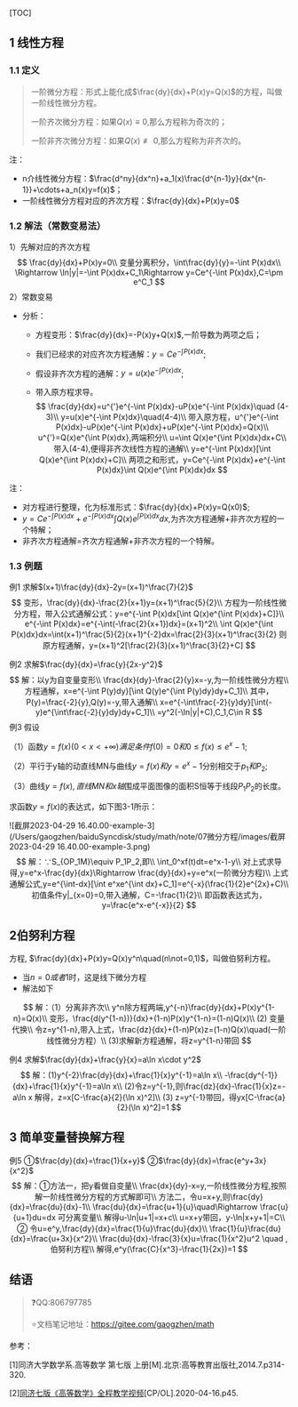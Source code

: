 [TOC]

## 1 线性方程

### 1.1 定义

> 一阶微分方程：形式上能化成$\frac{dy}{dx}+P(x)y=Q(x)$的方程，叫做一阶线性微分方程。
>
> 一阶齐次微分方程：如果$Q(x)\equiv0$,那么方程称为奇次的；
>
> 一阶非齐次微分方程：如果$Q(x)\not\equiv0$,那么方程称为非齐次的。

注：

+ n介线性微分方程：$\frac{d^ny}{dx^n}+a_1(x)\frac{d^{n-1}y}{dx^{n-1}}+\cdots+a_n(x)y=f(x)$；
+ 一阶线性微分方程对应的齐次方程：$\frac{dy}{dx}+P(x)y=0$



### 1.2 解法（常数变易法）

1）先解对应的齐次方程
$$
\frac{dy}{dx}+P(x)y=0\\
变量分离积分，\int\frac{dy}{y}=-\int P(x)dx\\
\Rightarrow \ln|y|=-\int P(x)dx+C_1\Rightarrow y=Ce^{-\int P(x)dx},C=\pm e^C_1
$$
2）常数变易

+ 分析：

  + 方程变形：$\frac{dy}{dx}=-P(x)y+Q(x)$,一阶导数为两项之后；

  + 我们已经求的对应齐次方程通解：$y=Ce^{-\int P(x)dx}$;

  + 假设非齐次方程的通解：$y=u(x)e^{-\int P(x)dx}$;

  + 带入原方程求导。
    $$
    \frac{dy}{dx}=u^{'}e^{-\int P(x)dx}-uP(x)e^{-\int P(x)dx}\quad (4-3)\\
    y=u(x)e^{-\int P(x)dx}\quad(4-4)\\
    带入原方程，u^{'}e^{-\int P(x)dx}-uP(x)e^{-\int P(x)dx}+uP(x)e^{-\int P(x)dx}=Q(x)\\
    u^{'}=Q(x)e^{\int P(x)dx},两端积分\\
    u=\int Q(x)e^{\int P(x)dx}dx+C\\
    带入(4-4),便得非齐次线性方程的通解\\
    y=e^{-\int P(x)dx}[\int Q(x)e^{\int P(x)dx}+C]\\
    两项之和形式，y=Ce^{-\int P(x)dx}+e^{-\int P(x)dx}\int Q(x)e^{\int P(x)dx}dx
    $$
    

注：

+ 对方程进行整理，化为标准形式：$\frac{dy}{dx}+P(x)y=Q(x0)$;
+ $y=Ce^{-\int P(x)dx}+e^{-\int P(x)dx}\int Q(x)e^{\int P(x)dx}dx$,为齐次方程通解+非齐次方程的一个特解；
+ 非齐次方程通解=齐次方程通解+非齐次方程的一个特解。

### 1.3 例题

例1 求解$(x+1)\frac{dy}{dx}-2y=(x+1)^\frac{7}{2}$
$$
变形，\frac{dy}{dx}-\frac{2}{x+1}y=(x+1)^\frac{5}{2}\\
方程为一阶线性微分方程，带入公式通解公式：y=e^{-\int P(x)dx[\int Q(x)e^{\int P(x)dx}+C]}\\
e^{-\int P(x)dx}=e^{-\int(-\frac{2}{x+1})dx}=(x+1)^2\\
\int Q(x)e^{\int P(x)dx}dx=\int(x+1)^\frac{5}{2}(x+1)^{-2}dx=\frac{2}{3}(x+1)^\frac{3}{2}
则原方程通解，y=(x+1)^2[\frac{2}{3}(x+1)^\frac{3}{2}+C]
$$

例2 求解$\frac{dy}{dx}=\frac{y}{2x-y^2}$
$$
解：以y为自变量变形\\
\frac{dx}{dy}-\frac{2}{y}x=-y,为一阶线性微分方程\\
方程通解，x=e^{-\int P(y)dy}[\int Q(y)e^{\int P(y)dy}dy+C_1]\\
其中，P(y)=\frac{-2}{y},Q(y)=-y,带入通解\\
x=e^{-\int\frac{-2}{y}dy}[\int(-y)e^{\int\frac{-2}{y}dy}dy+C_1]\\
=y^2(-\ln|y|+C),C_1,C\in R
$$
例3 假设

（1）函数$y=f(x)(0\lt x\lt+\infty)满足条件f(0)=0和0\le f(x)\le e^x-1$;

（2）平行于y轴的动直线MN与曲线$y=f(x)和y=e^x-1$分别相交于$p_1和P_2$;

（3）曲线$y=f(x),直线MN和x轴$围成平面图像的面积S恒等于线段$P_1P_2$的长度。

求函数$y=f(x)$的表达式，如下图3-1所示：

![截屏2023-04-29 16.40.00-example-3](/Users/gaogzhen/baiduSyncdisk/study/math/note/07微分方程/images/截屏2023-04-29 16.40.00-example-3.png)
$$
解：∵S_{OP_1M}\equiv P_1P_2,即\\
\int_0^xf(t)dt=e^x-1-y\\
对上式求导得,y=e^x-\frac{dy}{dx}\Rightarrow \frac{dy}{dx}+y=e^x(一阶微分方程)\\
上式通解公式,y=e^{\int-dx}[\int e^xe^{\int dx}+C_1]=e^{-x}(\frac{1}{2}e^{2x}+C)\\
初值条件y|_{x=0}=0,带入通解，C=-\frac{1}{2}\\
即函数表达式为，y=\frac{e^x-e^{-x}}{2}
$$

## 2伯努利方程

方程, $\frac{dy}{dx}+P(x)y=Q(x)y^n\quad(n\not=0,1)$，叫做伯努利方程。

+ 当$n=0或者1$时，这是线下微分方程
+ 解法如下

$$
解：（1）分离非齐次\\
y^n除方程两端,y^{-n}\frac{dy}{dx}+P(x)y^{1-n}=Q(x)\\
变形，\frac{d(y^{1-n})}{dx}+(1-n)P(x)y^{1-n}=(1-n)Q(x)\\
(2) 变量代换\\
令z=y^{1-n},带入上式，\frac{dz}{dx}+(1-n)P(x)z=(1-n)Q(x)\quad(一阶线性微分方程）\\
(3)求解新方程通解，将z=y^{1-n}带回
$$

例4 求解$\frac{dy}{dx}+\frac{y}{x}=a\ln x\cdot y^2$
$$
解：(1)y^{-2}\frac{dy}{dx}+\frac{1}{x}y^{-1}=a\ln x\\
-\frac{dy^{-1}}{dx}+\frac{1}{x}y^{-1}=a\ln x\\
(2)令z=y^{-1},则\frac{dz}{dx}-\frac{1}{x}z=-a\ln x
解得，z=x[C-\frac{a}{2}(\ln x)^2]\\
(3) z=y^{-1}带回，得yx[C-\frac{a}{2}(\ln x)^2]=1
$$

## 3 简单变量替换解方程

例5 ①$\frac{dy}{dx}=\frac{1}{x+y}$ 	②$\frac{dy}{dx}=\frac{e^y+3x}{x^2}$
$$
解：①方法一，把y看做自变量\\
\frac{dx}{dy}-x=y,一阶线性微分方程,按照解一阶线性微分方程的方式解即可\\
方法二，令u=x+y,则\frac{dy}{dx}=\frac{du}{dx}-1\\
\frac{du}{dx}=\frac{u+1}{u}\quad\Rightarrow \frac{u}{u+1}du=dx 可分离变量\\
解得u-\ln|u+1|=x+c\\
u=x+y带回，y-\ln|x+y+1|=C\\
② 令u=e^y,\frac{dy}{dx}=\frac{1}{u}\frac{du}{dx}\\
\frac{1}{u}\frac{du}{dx}=\frac{u+3x}{x^2}\\
\frac{du}{dx}-\frac{3}{x}u=\frac{1}{x^2}u^2 \quad ,伯努利方程\\
解得,e^y(\frac{C}{x^3}-\frac{1}{2x})=1
$$


## 结语

> :question:QQ:806797785
>
> :star:文档笔记地址：<https://gitee.com/gaogzhen/math>

参考：

[1]同济大学数学系.高等数学 第七版 上册[M].北京:高等教育出版社,2014.7.p314-320.

[2]<a href="https://www.bilibili.com/video/BV1864y1T7Ks">同济七版《高等数学》全程教学视频</a>[CP/OL].2020-04-16.p45.